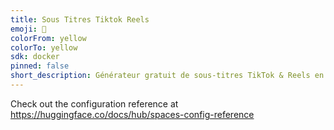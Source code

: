 ```yaml
---
title: Sous Titres Tiktok Reels
emoji: 🐠
colorFrom: yellow
colorTo: yellow
sdk: docker
pinned: false
short_description: Générateur gratuit de sous-titres TikTok & Reels en français
---
```


Check out the configuration reference at https://huggingface.co/docs/hub/spaces-config-reference
